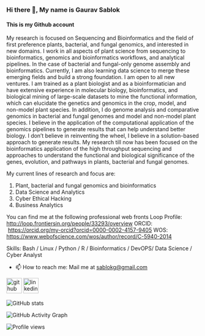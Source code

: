 ### Hi there 👋, My name is Gaurav Sablok
#### This is my Github account

My research is focused on Sequencing and Bioinformatics and the field of first preference plants, bacterial, and fungal genomics, and interested in new domains. I work in all aspects of plant science from sequencing to bioinformatics, genomics and bioinformatics workflows, and analytical pipelines. In the case of bacterial and fungal-only genome assembly and bioinformatics. Currently, I am also learning data science to merge these emerging fields and build a strong foundation. I am open to all new ventures.
I am trained as a plant biologist and as a bioinformatician and have extensive experience in molecular biology, bioinformatics, and biological mining of large-scale datasets to mine the functional information, which can elucidate the genetics and genomics in the crop, model, and non-model plant species. In addition, I do genome analysis and comparative genomics in bacterial and fungal genomes and model and non-model plant species. 
I believe in the application of the computational application of the genomics pipelines to generate results that can help understand better biology. I don’t believe in reinventing the wheel, I believe in a solution-based approach to generate results. 
My research till now has been focused on the bioinformatics application of the high throughput sequencing and approaches to understand the functional and biological significance of the genes, evolution, and pathways in plants, bacterial and fungal genomes. 

My current lines of research and focus are: 
1. Plant, bacterial and fungal genomics and bioinformatics
2. Data Science and Analytics 
3. Cyber Ethical Hacking
4. Business Analytics

You can find me at the following professional web fronts 
Loop Profile: http://loop.frontiersin.org/people/33293/overview
ORCID:  https://orcid.org/my-orcid?orcid=0000-0002-4157-9405
WOS: https://www.webofscience.com/wos/author/record/C-5940-2014

Skills: Bash / Linux / Python / R / Bioinformatics / DevOPS/ Data Science / Cyber Analyst

- 📫 How to reach me: Mail me at sablokg@gmail.com 


[<img src='https://cdn.jsdelivr.net/npm/simple-icons@3.0.1/icons/github.svg' alt='github' height='40'>](https://github.com/sablokg)  [<img src='https://cdn.jsdelivr.net/npm/simple-icons@3.0.1/icons/linkedin.svg' alt='linkedin' height='40'>](https://www.linkedin.com/in/https://www.linkedin.com/in/gaurav-sablok-2811n//)  

![GitHub stats](https://github-readme-stats.vercel.app/api?username=sablokg&show_icons=true)  

![GitHub Activity Graph](https://activity-graph.herokuapp.com/graph?username=sablokg)  

![Profile views](https://gpvc.arturio.dev/sablokg)  
